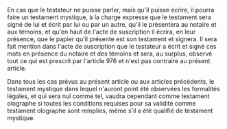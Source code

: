   
En cas que le testateur ne puisse parler, mais qu'il puisse écrire, il pourra faire un testament mystique, à la charge expresse que le testament sera signé de lui et écrit par lui ou par un autre, qu'il le présentera au notaire et aux témoins, et qu'en haut de l'acte de suscription il écrira, en leur présence, que le papier qu'il présente est son testament et signera. Il sera fait mention dans l'acte de suscription que le testateur a écrit et signé ces mots en présence du notaire et des témoins et sera, au surplus, observé tout ce qui est prescrit par l'article 976 et n'est pas contraire au présent article.   

  
Dans tous les cas prévus au présent article ou aux articles précédents, le testament mystique dans lequel n'auront point été observées les formalités légales, et qui sera nul comme tel, vaudra cependant comme testament olographe si toutes les conditions requises pour sa validité comme testament olographe sont remplies, même s'il a été qualifié de testament mystique.  
